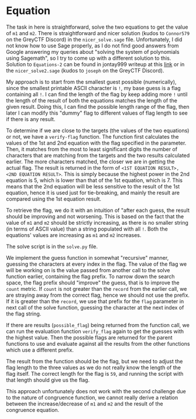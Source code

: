 # Equation

The task in here is straightforward, solve the two equations to get the value of `m1` and `m2`. There is straightforward and nicer solution (kudos to `Connor579` on the GreyCTF Discord) in the `nicer_solve.sage` file. Unfortunately, I did not know how to use Sage properly, as I do not find good answers from Google answering my queries about "solving the system of polynomials using Sagemath", so I try to come up with a different solution to this. Solution to `Equations-2` can be found in jontay999 writeup at this [link](https://github.com/jontay999/CTF-writeups/blob/master/GreyCTF%202022/Crypto/equation2.md) or in the `nicer_solve2.sage` (kudos to `joseph` on the GreyCTF Discord).

My approach is to start from the smallest guest possible (numerically), since the smallest printable ASCII character is `!`, my base guess is a flag containing all `!`. I can find the length of the flag by keep adding more `!` until the length of the result of both the equations matches the length of the given result. Doing this, I can find the possible length range of the flag, then later I can modify this "dummy" flag to different values of flag length to see if there is any result.

To determine if we are close to the targets (the values of the two equations) or not, we have a `verify-flag` function. The function first calculates the values of the 1st and 2nd equation with the flag specified in the parameter. Then, it matches from the most to least significant digits the number of characters that are matching from the targets and the two results calculated earlier. The more characters matched, the closer we are in getting the actual flag. The result is returned in the form of `<1ST EQUATION RESULT>, <2ND EQUATION RESULT>`. This is simply because the highest power in the 2nd equation is 5, which is lower than that of the 1st equation, which is 7. This means that the 2nd equation will be less sensitive to the result of the 1st equation, hence it is used just for tie-breaking, and mainly the result are compared using the 1st equation result.

To retrieve the flag, we do it with an intuition of "after each guess, the result should be improving and not worsening. This is based on the fact that the value of `m1` and `m2` should be strictly increasing, as there is no smaller string (in terms of ASCII value) than a string populated with all `!`. Both the equations' values are increasing as `m1` and `m2` increases.

The solve script is in the `solve.py` file.

We implement the guess function in somewhat "recursive" manner, guessing the characters at every index in the flag. The value of the flag we will be working on is the value passed from another call to the solve function earlier, containing the flag prefix. To narrow down the search space, the flag prefix should "improve" the guess, that is to improve the `count` metric. If `count` is not greater than the `record` from the earlier call, we are straying away from the correct flag, hence we should not use the prefix. If it is greater than the `record`, we use that prefix for the `flag` parameter in next call of the solve function, guessing the character at the next index of the flag string. 

If there are results (`possible_flag`) being returned from the function call, we can run the evaluation function `verify_flag` again to get the guesses with the highest value. Then the possible flags are returned for the parent functions to use and evaluate against all the results from the other functions which use a different prefix.

The result from the function should be the flag, but we need to adjust the flag length to the three values as we do not really know the length of the flag itself. The correct length for the flag is `59`, and running the script with that length should give us the flag. 

This approach unfortunately does not work with the second challenge due to the nature of congruence function, we cannot really derive a relation between the increase/decrease of `m1` and `m2` and the result of the congruence equation.